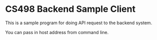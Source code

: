 # CS498 Backend Sample Client

This is a sample program for doing API request to the backend system.

You can pass in host address from command line.
